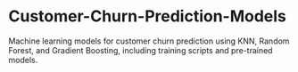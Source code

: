 # Customer-Churn-Prediction-Models
 Machine learning models for customer churn prediction using KNN, Random Forest, and Gradient Boosting, including training scripts and pre-trained models.
